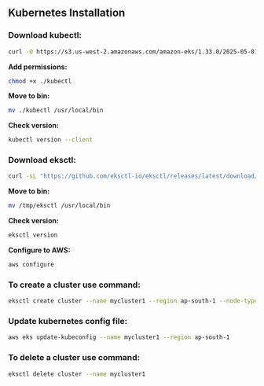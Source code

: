 ## Kubernetes Installation

### Download kubectl:
```sh
curl -O https://s3.us-west-2.amazonaws.com/amazon-eks/1.33.0/2025-05-01/bin/linux/amd64/kubectl
```
**Add permissions:**
```sh
chmod +x ./kubectl
```
**Move to bin:**
```sh
mv ./kubectl /usr/local/bin
```
**Check version:**
```sh
kubectl version --client
```

### Download eksctl:
```sh
curl -sL "https://github.com/eksctl-io/eksctl/releases/latest/download/eksctl_$(uname -s)_amd64.tar.gz" | tar -xz -C /tmp
```
**Move to bin:**
```sh
mv /tmp/eksctl /usr/local/bin
```
**Check version:**
```sh
eksctl version
```
**Configure to AWS:**
```sh
aws configure
```

### To create a cluster use command:
```sh
eksctl create cluster --name mycluster1 --region ap-south-1 --node-type t2.small
```

### Update kubernetes config file:
```sh
aws eks update-kubeconfig --name mycluster1 --region ap-south-1
```

### To delete a cluster use command:
```sh
eksctl delete cluster --name mycluster1
```

